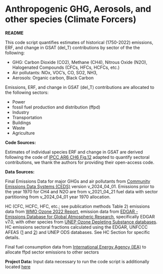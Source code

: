 # Anthropogenic GHG, Aerosols, and other species (Climate Forcers)

**README**

This code script quantifies estimates of historical (1750-2022) emissions, ERF, and change in GSAT (del_T) contributions by sector of the the following:
* GHG: 
Carbon Dioxide (CO2),
Methane (CH4),
Nitrous Oxide (N2O),
Halogenated Compounds (CFCs, HFCs, HCFCs, etc.)
* Air pollutants:
NOx,
VOC’s,
CO,
SO2,
NH3,
* Aerosols:
Organic carbon,
Black Carbon

Emissions, ERF, and change in GSAT (del_T) contributions are allocated to the following sectors:
* Power
* fossil fuel production and distribution (ffpd)
* Industry
* Transportation
* Buildings
* Waste
* Agriculture

**Code Sources:**

Estimates of individual species ERF and change in GSAT are derived following the code of [IPCC AR6 CH6 Fig.12](https://github.com/IPCC-WG1/Chapter-6_Fig12_22_24) adapted to quantify sectoral contributions, we thank the authors for providing their open-access code. 

**Data Sources:**

Final Emissions Data for major GHGs and air pollutants from [Community Emissions Data Systems (CEDS)](https://github.com/JGCRI/CEDS/blob/master/README.md) version v_2024_04_01. Emissions prior to the year 1970 for CH4 and N2O are from v_2021_04_21 fuel data with sector partitioning from v_2024_04_01 year 1970 allocation.

HC (CFC, HCFC, HFC, etc.; see publication methods Table 2) emissions data from [WMO Ozone 2022 Report](https://csl.noaa.gov/assessments/ozone/2022/),  emission data from [EDGAR - Emissions Database for Global Atmospheric Research](https://edgar.jrc.ec.europa.eu/emissions_data_and_maps), specifically EDGAR v7.0, with other species from [UNEP Ozone Depleting Substance databases](https://ozone.unep.org/countries/data-table). HC emissions sectoral fractions calculated using the EDGAR, UNFCCC AFEAS ([1](https://unfccc.int/files/methods/other_methodological_issues/interactions_with_ozone_layer/application/pdf/cfc1200.pdf) and [2](https://unfccc.int/files/methods/other_methodological_issues/interactions_with_ozone_layer/application/pdf/cfc1100.pdf)) and UNEP ODS databases. See HC Section for specific details.

Final fuel consumption data from [International Energy Agency (IEA)](https://www.iea.org/data-and-statistics/data-product/world-energy-balances) to allocate ffpd sector emissions to other sectors

**Project Data:**
Input data necessary to run the code script is additionally located [here](https://zenodo.org/uploads/10946133)
